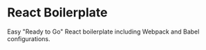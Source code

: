 # React Boilerplate

Easy "Ready to Go" React boilerplate including Webpack and Babel configurations.
